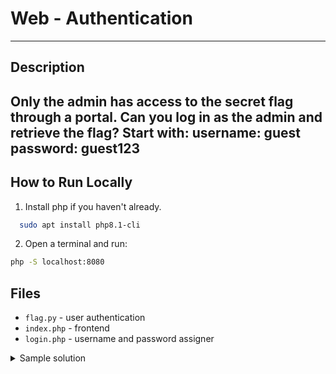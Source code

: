 # Web - Authentication

---

## Description

Only the admin has access to the secret flag through a portal.
Can you log in as the admin and retrieve the flag?
Start with:
username: guest 
password: guest123
---

## How to Run Locally 

1. Install php if you haven't already.

  ```bash
    sudo apt install php8.1-cli
  ```
2. Open a terminal and run:

```bash
php -S localhost:8080
```

## Files
- `flag.py` - user authentication
- `index.php` - frontend
- `login.php` - username and password assigner

<details>
  <summary>Sample solution</summary>
  Enter "admin" into the user field, then access the protal directly.
</details>
